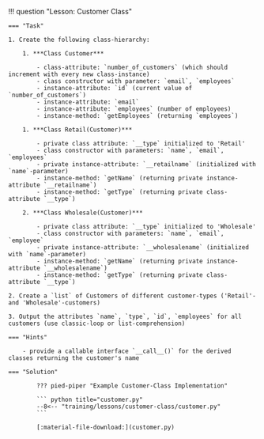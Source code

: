 !!! question "Lesson: Customer Class"
    
    === "Task"

    1. Create the following class-hierarchy:
    
        1. ***Class Customer***

            - class-attribute: `number_of_customers` (which should increment with every new class-instance)
            - class constructor with parameter: `email`, `employees`
            - instance-attribute: `id` (current value of `number_of_customers`)
            - instance-attribute: `email`
            - instance-attribute: `employees` (number of employees)
            - instance-method: `getEmployees` (returning `employees`)

        1. ***Class Retail(Customer)***

            - private class attribute: `__type` initialized to 'Retail'
            - class constructor with parameters: `name`, `email`, `employees`
            - private instance-attribute: `__retailname` (initialized with `name`-parameter)
            - instance-method: `getName` (returning private instance-attribute `__retailname`)
            - instance-method: `getType` (returning private class-attribute `__type`)

        2. ***Class Wholesale(Customer)***

            - private class attribute: `__type` initialized to 'Wholesale'
            - class constructor with parameters: `name`, `email`, `employee`
            - private instance-attribute: `__wholesalename` (initialized with `name`-parameter)
            - instance-method: `getName` (returning private instance-attribute `__wholesalename`)
            - instance-method: `getType` (returning private class-attribute `__type`)
      
    2. Create a `list` of Customers of different customer-types ('Retail'- and 'Wholesale'-customers)
        
    3. Output the attributes `name`, `type`, `id`, `employees` for all customers (use classic-loop or list-comprehension)    
      
    === "Hints" 

        - provide a callable interface `__call__()` for the derived classes returning the customer's name

    === "Solution" 

            ??? pied-piper "Example Customer-Class Implementation"

            ``` python title="customer.py"
            --8<-- "training/lessons/customer-class/customer.py"
            ```

            [:material-file-download:](customer.py)
